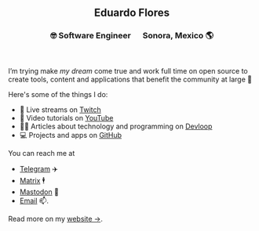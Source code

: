 <div align="center">
  <h2>Eduardo Flores</h2>
  <h3>🤓 Software Engineer &#8195; Sonora, Mexico 🌎</h3><br>
</div>

I’m trying make _my dream_ come true and work full time on open source to create tools, content and applications that benefit the community at large 🦀

Here's some of the things I do:

- 🔴 Live streams on [Twitch](https://www.twitch.tv/edfloreshz)
- 🎥 Video tutorials on [YouTube](https://www.youtube.com/channel/UCeGD_pFkPHeZ5R0s20XwgaQ)
- ✍🏼 Articles about technology and programming on [Devloop](https://blog.edfloreshz.dev)
- 💻 Projects and apps on [GitHub](https://github.com/edfloreshz?tab=repositories)


You can reach me at 
- [Telegram](https://telegram.me/edfloreshz) ✈️
- [Matrix](https://matrix.to/#/@edfloreshz:matrix.org) 🕴️
- [Mastodon](https://hachyderm.io/@edfloreshz) 🐘 
- [Email](mailto:edfloreshz@proton.me) 📫.

Read more on my [website →](https://edfloreshz.dev/).
